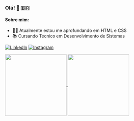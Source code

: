 ### Olá! 👋 🇧🇷

#### Sobre mim:

- 👨‍💻 Atualmente estou me aprofundando em HTML e CSS
- 📚 Cursando Técnico em Desenvolvimento de Sistemas

[![LinkedIn](https://img.shields.io/badge/LinkedIn-000000?style=for-the-badge&logo=linkedin&logoColor=white)](https://www.linkedin.com/in/muriloconsul/)
[![Instagram](https://img.shields.io/badge/Instagram-000000?style=for-the-badge&logo=instagram&logoColor=white)](https://www.instagram.com/muriloconsuldev/)

<a href="https://github.com/muriloconsul">
  <img height=200 align="center" src="https://github-readme-stats-sigma-five.vercel.app/api?username=muriloconsul&show_icons=true&theme=graywhite" />
</a>

<a href="https://github.com/muriloconsul">
  <img height=200 align="center" src="https://github-readme-stats-sigma-five.vercel.app/api/top-langs/?username=muriloconsul&layout=donut&theme=graywhite" />
</a>
